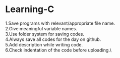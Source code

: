 # Learning-C

1.Save programs with relevant/appropriate file name.\
2.Give meaningful variable names.\
3.Use folder system for saving codes.\
4.Always save all codes for the day on github.\
5.Add description while writing code.\
6.Check indentation of the code before uploading.\ 
